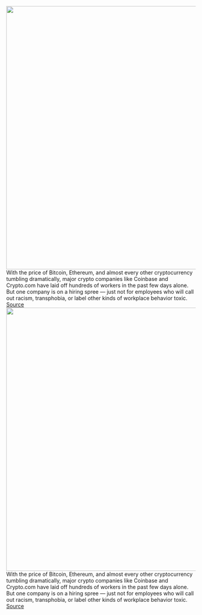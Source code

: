 <img src='https://cdn.vox-cdn.com/thumbor/QeXeZ_aBh1WV6MuF-PZppnz_tu0=/0x0:2040x1360/1200x800/filters:focal(857x517:1183x843)/cdn.vox-cdn.com/uploads/chorus_image/image/70980913/VRG_Illo_K_Radtke_Jesse_Powell.0.png' width='700px' /><br/>
With the price of Bitcoin, Ethereum, and almost every other cryptocurrency tumbling dramatically, major crypto companies like Coinbase and Crypto.com have laid off hundreds of workers in the past few days alone. But one company is on a hiring spree — just not for employees who will call out racism, transphobia, or label other kinds of workplace behavior toxic.
<a href='https://www.theverge.com/2022/6/15/23170227/kraken-crypto-exchange-hiring-employees-racism-crypto-free-speech'> Source <a/><img src='https://cdn.vox-cdn.com/thumbor/QeXeZ_aBh1WV6MuF-PZppnz_tu0=/0x0:2040x1360/1200x800/filters:focal(857x517:1183x843)/cdn.vox-cdn.com/uploads/chorus_image/image/70980913/VRG_Illo_K_Radtke_Jesse_Powell.0.png' width='700px' /><br/>
With the price of Bitcoin, Ethereum, and almost every other cryptocurrency tumbling dramatically, major crypto companies like Coinbase and Crypto.com have laid off hundreds of workers in the past few days alone. But one company is on a hiring spree — just not for employees who will call out racism, transphobia, or label other kinds of workplace behavior toxic.
<a href='https://www.theverge.com/2022/6/15/23170227/kraken-crypto-exchange-hiring-employees-racism-crypto-free-speech'> Source <a/>